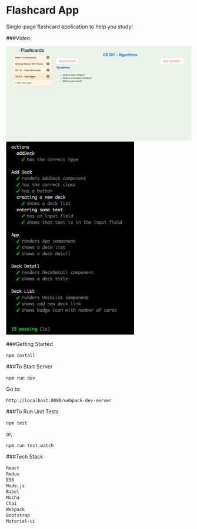 # Flashcard App

Single-page flashcard application to help you study!

###Video

<span width="30px" height="30px"><img src="./src/images/flashcard-redux.gif"></span>
<span width="30px" height="30px"><img src="./src/images/tests_screenshot.png"></span>

###Getting Started

    npm install

###To Start Server

    npm run dev

Go to:

    http://localhost:8080/webpack-dev-server

###To Run Unit Tests

    npm test

or,

    npm run test:watch

###Tech Stack

    React
    Redux
    ES6
    Node.js
    Babel
    Mocha
    Chai
    Webpack
    Bootstrap
    Material-ui